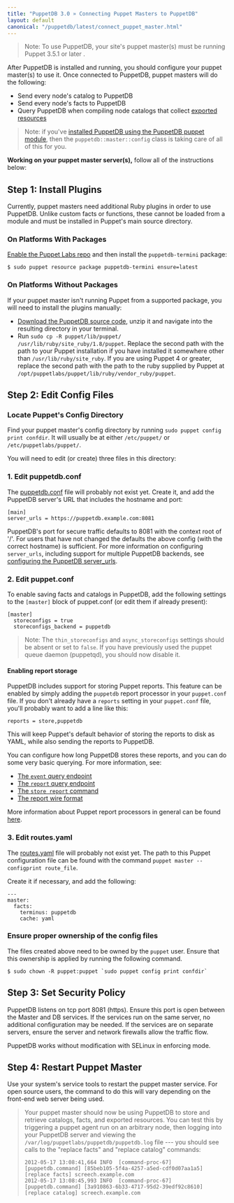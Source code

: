 ```yaml
---
title: "PuppetDB 3.0 » Connecting Puppet Masters to PuppetDB"
layout: default
canonical: "/puppetdb/latest/connect_puppet_master.html"
---
```


[puppetdb_download]: http://downloads.puppetlabs.com/puppetdb
[puppetdb_conf]: ./puppetdb_connection.html
[routes_yaml]: /puppet/latest/reference/config_file_routes.html
[exported]: /puppet/latest/reference/lang_exported.html
[install_via_module]: ./install_via_module.html
[report_processors]: /guides/reporting.html
[event]: ./api/query/v4/events.html
[report]: ./api/query/v4/reports.html
[store_report]: ./api/command/v1/commands.html#store-report-version-1
[report_format]: ./api/wire_format/report_format_v5.html
[puppetdb_server_urls]: ./puppetdb_connection.html#server_urls

> Note: To use PuppetDB, your site's puppet master(s) must be running Puppet 3.5.1 or later .

After PuppetDB is installed and running, you should configure your puppet master(s) to use it. Once connected to PuppetDB, puppet masters will do the following:

* Send every node's catalog to PuppetDB
* Send every node's facts to PuppetDB
* Query PuppetDB when compiling node catalogs that collect [exported resources][exported]

> Note: if you've [installed PuppetDB using the PuppetDB puppet module][install_via_module], then the `puppetdb::master::config` class is taking care of all of this for you.

 **Working on your puppet master server(s),** follow all of the instructions below:

## Step 1: Install Plugins

Currently, puppet masters need additional Ruby plugins in order to use PuppetDB. Unlike custom facts or functions, these cannot be loaded from a module and must be installed in Puppet's main source directory.

### On Platforms With Packages

[Enable the Puppet Labs repo](/guides/puppetlabs_package_repositories.html#open-source-repositories) and then install the `puppetdb-termini` package:

    $ sudo puppet resource package puppetdb-termini ensure=latest

### On Platforms Without Packages

If your puppet master isn't running Puppet from a supported package, you will need to install the plugins manually:

* [Download the PuppetDB source code][puppetdb_download], unzip it and navigate into the resulting directory in your terminal.
* Run `sudo cp -R puppet/lib/puppet/ /usr/lib/ruby/site_ruby/1.8/puppet`. Replace the second path with the path to your Puppet installation if you have installed it somewhere other than `/usr/lib/ruby/site_ruby`. If you are using Puppet 4 or greater, replace the second path with the path to the ruby supplied by Puppet at `/opt/puppetlabs/puppet/lib/ruby/vendor_ruby/puppet`.

## Step 2: Edit Config Files

### Locate Puppet's Config Directory

Find your puppet master's config directory by running `sudo puppet config print confdir`. It will usually be at either `/etc/puppet/` or `/etc/puppetlabs/puppet/`.

You will need to edit (or create) three files in this directory:

### 1. Edit puppetdb.conf

The [puppetdb.conf][puppetdb_conf] file will probably not exist yet. Create it, and add the PuppetDB server's URL that includes the hostname and port:

    [main]
    server_urls = https://puppetdb.example.com:8081

PuppetDB's port for secure traffic defaults to 8081 with the context root of '/'. For users that have not changed the defaults the above config (with the correct hostname) is sufficient. For more information on configuring `server_urls`, including support for multiple PuppetDB backends, see [configuring the PuppetDB server_urls][puppetdb_server_urls].


### 2. Edit puppet.conf

To enable saving facts and catalogs in PuppetDB, add the following settings to the `[master]` block of puppet.conf (or edit them if already present):

    [master]
      storeconfigs = true
      storeconfigs_backend = puppetdb

> Note: The `thin_storeconfigs` and `async_storeconfigs` settings should be absent or set to `false`. If you have previously used the puppet queue daemon (puppetqd), you should now disable it.

#### Enabling report storage

PuppetDB includes support for storing Puppet reports.  This feature can be
enabled by simply adding the `puppetdb` report processor in your `puppet.conf`
file.  If you don't already have a `reports` setting in your `puppet.conf`
file, you'll probably want to add a line like this:

    reports = store,puppetdb

This will keep Puppet's default behavior of storing the reports to disk as YAML,
while also sending the reports to PuppetDB.

You can configure how long PuppetDB stores these reports, and you can do some
very basic querying.  For more information, see:

* [The `event` query endpoint][event]
* [The `report` query endpoint][report]
* [The `store report` command][store_report]
* [The report wire format][report_format]

More information about Puppet report processors in general can be found
[here][report_processors].


### 3. Edit routes.yaml

The [routes.yaml][routes_yaml] file will probably not exist yet. The path to this Puppet configuration file can be found with the command `puppet master --configprint route_file`.

Create it if necessary, and add the following:

    ---
    master:
      facts:
        terminus: puppetdb
        cache: yaml

### Ensure proper ownership of the config files

The files created above need to be owned by the `puppet` user. Ensure that
this ownership is applied by running the following command.

    $ sudo chown -R puppet:puppet `sudo puppet config print confdir`

## Step 3: Set Security Policy

PuppetDB listens on tcp port 8081 (https). Ensure this port is open between
the Master and DB services. If the services run on the same server, no
additional configuration may be needed. If the services are on separate
servers, ensure the server and network firewalls allow the traffic flow.

PuppetDB works without modification with SELinux in enforcing mode.

## Step 4: Restart Puppet Master

Use your system's service tools to restart the puppet master service. For open source users, the command to do this will vary depending on the front-end web server being used.

> Your puppet master should now be using PuppetDB to store and retrieve catalogs, facts, and exported resources. You can test this by triggering a puppet agent run on an arbitrary node, then logging into your PuppetDB server and viewing the `/var/log/puppetlabs/puppetdb/puppetdb.log` file --- you should see calls to the "replace facts" and "replace catalog" commands:
>
>     2012-05-17 13:08:41,664 INFO  [command-proc-67] [puppetdb.command] [85beb105-5f4a-4257-a5ed-cdf0d07aa1a5] [replace facts] screech.example.com
>     2012-05-17 13:08:45,993 INFO  [command-proc-67] [puppetdb.command] [3a910863-6b33-4717-95d2-39edf92c8610] [replace catalog] screech.example.com
